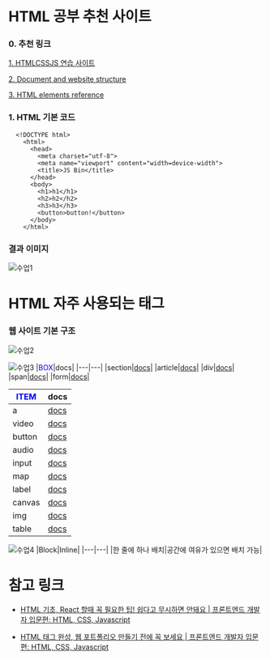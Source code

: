 # HTML 공부 추천 사이트

### 0. 추천 링크

[1. HTMLCSSJS 연습 사이트](https://jsbin.com/?html,output)

[2. Document and website structure](https://developer.mozilla.org/en-US/docs/Learn/HTML/Introduction_to_HTML/Document_and_website_structure)

[3. HTML elements reference](https://developer.mozilla.org/en-US/docs/Web/HTML/Element)

### 1. HTML 기본 코드

```
  <!DOCTYPE html>
    <html>
      <head>
        <meta charset="utf-8">
        <meta name="viewport" content="width=device-width">
        <title>JS Bin</title>
      </head>
      <body>
        <h1>h1</h1>
        <h2>h2</h2>
        <h3>h3</h3>
        <button>button!</button>
      </body>
    </html>
```

### 결과 이미지

![수업1](https://user-images.githubusercontent.com/58944350/91004084-2b621400-e60e-11ea-981a-99b40c7d8cfd.PNG)

# HTML 자주 사용되는 태그

### 웹 사이트 기본 구조

![수업2](https://user-images.githubusercontent.com/58944350/91004758-11293580-e610-11ea-8e1a-745f3e6a5840.PNG)

![수업3](https://user-images.githubusercontent.com/58944350/91004862-50f01d00-e610-11ea-9e32-3850b0dab757.PNG)
|<span style="color:Blue">BOX</span>|docs|
|---|---|
|section|[docs](https://developer.mozilla.org/ko/docs/Web/HTML/Element/section)|
|article|[docs](https://developer.mozilla.org/ko/docs/Web/HTML/Element/article)|
|div|[docs](https://developer.mozilla.org/ko/docs/Web/HTML/Element/div)|
|span|[docs](https://developer.mozilla.org/ko/docs/Web/HTML/Element/span)|
|form|[docs](https://developer.mozilla.org/ko/docs/Web/HTML/Element/form)|

| <span style="color:Blue">ITEM</span> | docs                                                                  |
| ------------------------------------ | --------------------------------------------------------------------- |
| a                                    | [docs](https://developer.mozilla.org/ko/docs/Web/SVG/Element/a)       |
| video                                | [docs](https://developer.mozilla.org/ko/docs/Web/HTML/Element/video)  |
| button                               | [docs](https://developer.mozilla.org/ko/docs/Web/HTML/Element/button) |
| audio                                | [docs](https://developer.mozilla.org/ko/docs/Web/HTML/Element/audio)  |
| input                                | [docs](https://developer.mozilla.org/ko/docs/Web/HTML/Element/input)  |
| map                                  | [docs](https://developer.mozilla.org/ko/docs/Web/HTML/Element/map)    |
| label                                | [docs](https://developer.mozilla.org/ko/docs/Web/HTML/Element/label)  |
| canvas                               | [docs](https://developer.mozilla.org/ko/docs/Web/HTML/Element/canvas) |
| img                                  | [docs](https://developer.mozilla.org/ko/docs/Web/HTML/Element/img)    |
| table                                | [docs](https://developer.mozilla.org/ko/docs/Web/HTML/Element/table)  |

![수업4](https://user-images.githubusercontent.com/58944350/91006391-34ee7a80-e614-11ea-9eee-f3bf0d330240.PNG)
|Block|Inline|
|---|---|
|한 줄에 하나 배치|공간에 여유가 있으면 배치 가능|

# **참고 링크**

- [HTML 기초, React 할때 꼭 필요한 팁! 쉽다고 무시하면 안돼요 | 프론트엔드 개발자 입문편: HTML, CSS, Javascript](https://youtu.be/i0FN-OwJ7QI)

- [HTML 태그 완성, 웹 포트폴리오 만들기 전에 꼭 보세요 | 프론트엔드 개발자 입문편: HTML, CSS, Javascript](https://youtu.be/OoA70D2TE0A)
